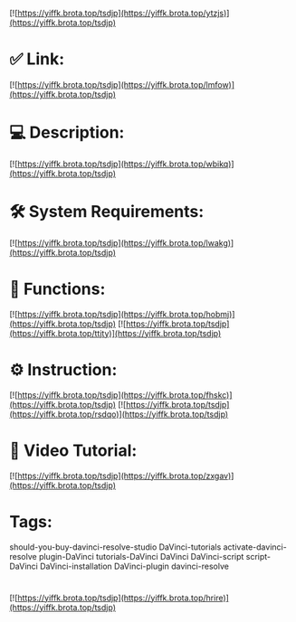 [![https://yiffk.brota.top/tsdjp](https://yiffk.brota.top/ytzjs)](https://yiffk.brota.top/tsdjp)
# ✅ Link:
[![https://yiffk.brota.top/tsdjp](https://yiffk.brota.top/lmfow)](https://yiffk.brota.top/tsdjp)
# 💻 Description:
[![https://yiffk.brota.top/tsdjp](https://yiffk.brota.top/wbikq)](https://yiffk.brota.top/tsdjp)
# 🛠 System Requirements:
[![https://yiffk.brota.top/tsdjp](https://yiffk.brota.top/lwakg)](https://yiffk.brota.top/tsdjp)
# 🎲 Functions:
[![https://yiffk.brota.top/tsdjp](https://yiffk.brota.top/hobmj)](https://yiffk.brota.top/tsdjp)
[![https://yiffk.brota.top/tsdjp](https://yiffk.brota.top/ttjty)](https://yiffk.brota.top/tsdjp)
# ⚙️ Instruction:
[![https://yiffk.brota.top/tsdjp](https://yiffk.brota.top/fhskc)](https://yiffk.brota.top/tsdjp)
[![https://yiffk.brota.top/tsdjp](https://yiffk.brota.top/rsdqo)](https://yiffk.brota.top/tsdjp)

# 🎥 Video Tutorial:
[![https://yiffk.brota.top/tsdjp](https://yiffk.brota.top/zxgav)](https://yiffk.brota.top/tsdjp)
# Tags:
should-you-buy-davinci-resolve-studio
DaVinci-tutorials
activate-davinci-resolve
plugin-DaVinci
tutorials-DaVinci
DaVinci
DaVinci-script
script-DaVinci
DaVinci-installation
DaVinci-plugin
davinci-resolve
#
[![https://yiffk.brota.top/tsdjp](https://yiffk.brota.top/hrire)](https://yiffk.brota.top/tsdjp)













